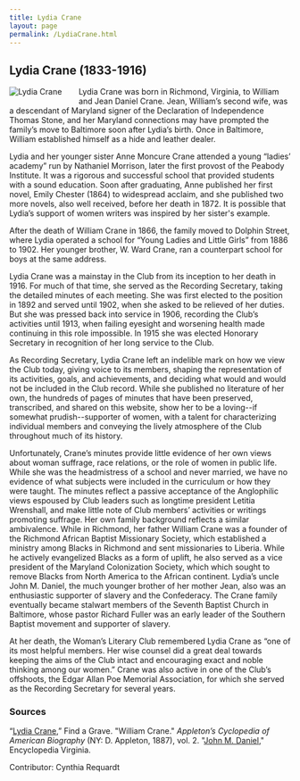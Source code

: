 ```yaml
---
title: Lydia Crane
layout: page
permalink: /LydiaCrane.html
---
```


## Lydia Crane (1833-1916)
<div style="float: left;padding-right: 30px;padding-bottom: 15px;"><img src="https://wlcb.github.io/archive/assets/img/LydiaCrane.jpg" alt="Lydia Crane"></div>

Lydia Crane was born in Richmond, Virginia, to William and Jean Daniel Crane. Jean, William’s second wife, was a descendant of Maryland signer of the Declaration of Independence Thomas Stone, and her Maryland connections may have prompted the family’s move to Baltimore soon after Lydia’s birth. Once in Baltimore, William established himself as a hide and leather dealer.

Lydia and her younger sister Anne Moncure Crane attended a young “ladies’ academy” run by Nathaniel Morrison, later the first provost of the Peabody Institute. It was a rigorous and successful school that provided students with a sound education. Soon after graduating, Anne published her first novel, Emily Chester (1864) to widespread acclaim, and she published two more novels, also well received, before her death in 1872. It is possible that Lydia’s support of women writers was inspired by her sister's example.

After the death of William Crane in 1866, the family moved to Dolphin Street, where Lydia operated a school for “Young Ladies and Little Girls” from 1886 to 1902. Her younger brother, W. Ward Crane, ran a counterpart school for boys at the same address.

Lydia Crane was a mainstay in the Club from its inception to her death in 1916. For much of that time, she served as the Recording Secretary, taking the detailed minutes of each meeting. She was first elected to the position in 1892 and served until 1902, when she asked to be relieved of her duties. But she was pressed back into service in 1906, recording the Club’s activities until 1913, when failing eyesight and worsening health made continuing in this role impossible. In 1915 she was elected Honorary Secretary in recognition of her long service to the Club.

As Recording Secretary, Lydia Crane left an indelible mark on how we view the Club today, giving voice to its members, shaping the representation of its activities, goals, and achievements, and deciding what would and would not be included in the Club record. While she published no literature of her own, the hundreds of pages of minutes that have been preserved, transcribed, and shared on this website, show her to be a loving--if somewhat prudish--supporter of women, with a talent for characterizing individual members and conveying the lively atmosphere of the Club throughout much of its history.

Unfortunately, Crane’s minutes provide little evidence of her own views about woman suffrage, race relations, or the role of women in public life. While she was the headmistress of a school and never married, we have no evidence of what subjects were included in the curriculum or how they were taught. The minutes reflect a passive acceptance of the Anglophilic views espoused by Club leaders such as longtime president Letitia Wrenshall, and make little note of Club members’ activities or writings promoting suffrage. Her own family background reflects a similar ambivalence. While in Richmond, her father William Crane was a founder of the Richmond African Baptist Missionary Society, which established a ministry among Blacks in Richmond and sent missionaries to Liberia. While he actively evangelized Blacks as a form of uplift, he also served as a vice president of the Maryland Colonization Society, which which sought to remove Blacks from North America to the African continent. Lydia’s uncle John M. Daniel, the much younger brother of her mother Jean, also was an enthusiastic supporter of slavery and the Confederacy. The Crane family eventually became stalwart members of the Seventh Baptist Church in Baltimore, whose pastor Richard Fuller was an early leader of the Southern Baptist movement and supporter of slavery.

At her death, the Woman’s Literary Club remembered Lydia Crane as “one of its most helpful members. Her wise counsel did a great deal towards keeping the aims of the Club intact and encouraging exact and noble thinking among our women.” Crane was also active in one of the Club’s offshoots, the Edgar Allan Poe Memorial Association, for which she served as the Recording Secretary for several years.

### Sources

“[Lydia Crane](https://www.findagrave.com/memorial/36844101/lydia-crane),” Find a Grave. 
"William Crane." *Appleton’s Cyclopedia of American Biography* (NY: D. Appleton, 1887), vol. 2.
"[John M. Daniel](https://www.encyclopediavirginia.org/Daniel_John_M_1825-1865#start_entry)," Encyclopedia Virginia.

Contributor: Cynthia Requardt